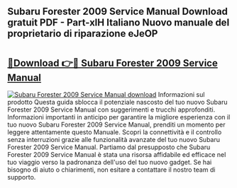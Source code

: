 ## Subaru Forester 2009 Service Manual Download gratuit PDF - Part-xlH Italiano Nuovo manuale del proprietario di riparazione eJeOP

# <h2><a href="http://dfd3rp.blite.top/?on=Subaru+Forester+2009+Service+Manual">🔗Download 👉🔴 Subaru Forester 2009 Service Manual</a></h2>

[![Subaru Forester 2009 Service Manual download](https://i.imgur.com/lujVjoI.png)](http://dfd3rp.blite.top/?on=Subaru+Forester+2009+Service+Manual)
Informazioni sul prodotto Questa guida sblocca il potenziale nascosto del tuo nuovo Subaru Forester 2009 Service Manual con suggerimenti e trucchi approfonditi. Informazioni importanti in anticipo per garantire la migliore esperienza con il tuo nuovo Subaru Forester 2009 Service Manual, prenditi un momento per leggere attentamente questo Manuale. Scopri la connettività e il controllo senza interruzioni grazie alle funzionalità avanzate del tuo nuovo Subaru Forester 2009 Service Manual. Partiamo dal presupposto che Subaru Forester 2009 Service Manual è stata una risorsa affidabile ed efficace nel tuo viaggio verso la padronanza dell'uso del tuo nuovo gadget. Se hai bisogno di aiuto o chiarimenti, non esitare a contattare il nostro team di supporto.
